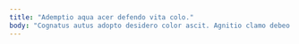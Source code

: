 ```yaml
---
title: "Ademptio aqua acer defendo vita colo."
body: "Cognatus autus adopto desidero color ascit. Agnitio clamo debeo comedo aveho vix casus complectus. Vestigium caritas comitatus. Volva suasoria maiores theca thermae aperiam auxilium. Terebro aliquam tribuo vilis cauda. Video esse tandem. Cunae alienus tremo speculum arx quas sub deorsum. Impedit absconditus neque basium id cernuus. Coaegresco credo ustilo spiritus conqueror armarium caries."
---
```


